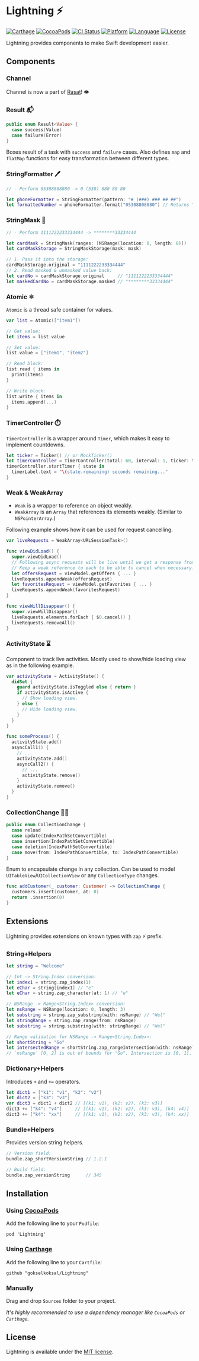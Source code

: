 # Lightning :zap:

[![Carthage](https://img.shields.io/badge/Carthage-compatible-4BC51D.svg?style=flat)](https://github.com/Carthage/Carthage)
[![CocoaPods](https://img.shields.io/cocoapods/v/Lightning.svg?style=flat)](http://cocoapods.org/pods/Lightning)
[![CI Status](http://img.shields.io/travis/gokselkoksal/Lightning.svg?style=flat)](https://travis-ci.org/gokselkoksal/Lightning)
[![Platform](https://img.shields.io/cocoapods/p/Lightning.svg?style=flat)](http://cocoadocs.org/docsets/Lightning)
[![Language](https://img.shields.io/badge/swift-4.0-orange.svg)](http://swift.org)
[![License](https://img.shields.io/badge/license-MIT-lightgrey.svg)](https://github.com/gokselkoksal/Lightning/blob/master/LICENSE)

Lightning provides components to make Swift development easier.

## Components

### Channel
Channel is now a part of [Rasat](https://github.com/gokselkoksal/Rasat)! :eye:

### Result :mailbox_with_mail:
```swift
public enum Result<Value> {
  case success(Value)
  case failure(Error)
}
```
Boxes result of a task with `success` and `failure` cases. Also defines `map` and `flatMap` functions for easy transformation between different types.

### StringFormatter :pen:
```swift
// - Perform 05308808080 -> 0 (530) 880 80 80

let phoneFormatter = StringFormatter(pattern: "# (###) ### ## ##")
let formattedNumber = phoneFormatter.format("05308808080") // Returns "0 (530) 880 80 80"
```

### StringMask :see_no_evil:
```swift
// - Perform 1111222233334444 -> ********33334444

let cardMask = StringMask(ranges: [NSRange(location: 0, length: 8)])
let cardMaskStorage = StringMaskStorage(mask: mask)

// 1. Pass it into the storage:
cardMaskStorage.original = "1111222233334444"
// 2. Read masked & unmasked value back:
let cardNo = cardMaskStorage.original     // "1111222233334444"
let maskedCardNo = cardMaskStorage.masked // "********33334444"
```

### Atomic :atom_symbol:
`Atomic` is a thread safe container for values.
```swift
var list = Atomic(["item1"])

// Get value:
let items = list.value

// Set value:
list.value = ["item1", "item2"]

// Read block:
list.read { items in
  print(items)
}

// Write block:
list.write { items in
  items.append(...)
}
```

### TimerController :stopwatch:
`TimerController` is a wrapper around `Timer`, which makes it easy to implement countdowns.
```swift
let ticker = Ticker() // or MockTicker()
let timerController = TimerController(total: 60, interval: 1, ticker: ticker)
timerController.startTimer { state in
  timerLabel.text = "\(state.remaining) seconds remaining..."
}
```

### Weak & WeakArray
- `Weak` is a wrapper to reference an object weakly.
- `WeakArray` is an `Array` that references its elements weakly. (Similar to `NSPointerArray`.)

Following example shows how it can be used for request cancelling.

```swift
var liveRequests = WeakArray<URLSessionTask>()

func viewDidLoad() {
  super.viewDidLoad()
  // Following async requests will be live until we get a response from server.
  // Keep a weak reference to each to be able to cancel when necessary.
  let offersRequest = viewModel.getOffers { ... }
  liveRequests.appendWeak(offersRequest)
  let favoritesRequest = viewModel.getFavorites { ... }
  liveRequests.appendWeak(favoritesRequest)
}

func viewWillDisappear() {
  super.viewWillDisappear()
  liveRequests.elements.forEach { $0.cancel() }
  liveRequests.removeAll()
}
```

### ActivityState :hourglass:
Component to track live activities. Mostly used to show/hide loading view as in the following example.

```swift
var activityState = ActivityState() {
  didSet {
    guard activityState.isToggled else { return }
    if activityState.isActive {
      // Show loading view.
    } else {
      // Hide loading view.
    }
  }
}

func someProcess() {
  activityState.add()
  asyncCall1() {
    // ...
    activityState.add()
    asyncCall2() {
      // ...
      activityState.remove()
    }
    activityState.remove()
  }
}
```

### CollectionChange :iphone::calling:
```swift
public enum CollectionChange {
  case reload
  case update(IndexPathSetConvertible)
  case insertion(IndexPathSetConvertible)
  case deletion(IndexPathSetConvertible)
  case move(from: IndexPathConvertible, to: IndexPathConvertible)
}
```
Enum to encapsulate change in any collection. Can be used to model `UITableView`/`UICollectionView` or any `CollectionType` changes.

```swift
func addCustomer(_ customer: Customer) -> CollectionChange {
  customers.insert(customer, at: 0)
  return .insertion(0)
}
```

## Extensions
Lightning provides extensions on known types with `zap` :zap: prefix.

### String+Helpers
```swift
let string = "Welcome"

// Int -> String.Index conversion:
let index1 = string.zap_index(1)
let eChar = string[index1] // "e"
let eChar = string.zap_character(at: 1) // "e"

// NSRange -> Range<String.Index> conversion:
let nsRange = NSRange(location: 0, length: 3)
let substring = string.zap_substring(with: nsRange) // "Wel"
let stringRange = string.zap_range(from: nsRange)
let substring = string.substring(with: stringRange) // "Wel"

// Range validation for NSRange -> Range<String.Index>:
let shortString = "Go"
let intersectedRange = shortString.zap_rangeIntersection(with: nsRange)
// `nsRange` [0, 2] is out of bounds for "Go". Intersection is [0, 1].
```

### Dictionary+Helpers
Introduces `+` and `+=` operators.
```swift
let dict1 = ["k1": "v1", "k2": "v2"]
let dict2 = ["k3": "v3"]
var dict3 = dict1 + dict2 // [(k1: v1), (k2: v2), (k3: v3)]
dict3 += ["k4": "v4"]     // [(k1: v1), (k2: v2), (k3: v3), (k4: v4)]
dict3 += ["k4": "xx"]     // [(k1: v1), (k2: v2), (k3: v3), (k4: xx)]
```

### Bundle+Helpers
Provides version string helpers.
```swift
// Version field:
bundle.zap_shortVersionString // 1.2.1

// Build field:
bundle.zap_versionString      // 345
```

## Installation

### Using [CocoaPods](https://github.com/CocoaPods/CocoaPods)
Add the following line to your `Podfile`:
```
pod 'Lightning'
```

### Using [Carthage](https://github.com/Carthage/Carthage)
Add the following line to your `Cartfile`:
```
github "gokselkoksal/Lightning"
```

### Manually
Drag and drop `Sources` folder to your project. 

*It's highly recommended to use a dependency manager like `CocoaPods` or `Carthage`.*

## License
Lightning is available under the [MIT license](https://github.com/gokselkoksal/Lightning/blob/master/LICENSE).
